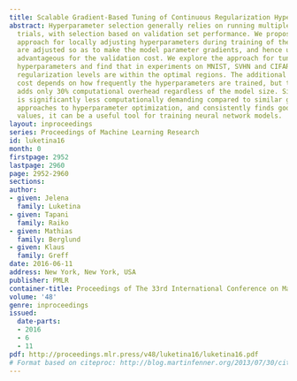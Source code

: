 ```yaml
---
title: Scalable Gradient-Based Tuning of Continuous Regularization Hyperparameters
abstract: Hyperparameter selection generally relies on running multiple full training
  trials, with selection based on validation set performance. We propose a gradient-based
  approach for locally adjusting hyperparameters during training of the model. Hyperparameters
  are adjusted so as to make the model parameter gradients, and hence updates, more
  advantageous for the validation cost. We explore the approach for tuning regularization
  hyperparameters and find that in experiments on MNIST, SVHN and CIFAR-10, the resulting
  regularization levels are within the optimal regions. The additional computational
  cost depends on how frequently the hyperparameters are trained, but the tested scheme
  adds only 30% computational overhead regardless of the model size. Since the method
  is significantly less computationally demanding compared to similar gradient-based
  approaches to hyperparameter optimization, and consistently finds good hyperparameter
  values, it can be a useful tool for training neural network models.
layout: inproceedings
series: Proceedings of Machine Learning Research
id: luketina16
month: 0
firstpage: 2952
lastpage: 2960
page: 2952-2960
sections: 
author:
- given: Jelena
  family: Luketina
- given: Tapani
  family: Raiko
- given: Mathias
  family: Berglund
- given: Klaus
  family: Greff
date: 2016-06-11
address: New York, New York, USA
publisher: PMLR
container-title: Proceedings of The 33rd International Conference on Machine Learning
volume: '48'
genre: inproceedings
issued:
  date-parts:
  - 2016
  - 6
  - 11
pdf: http://proceedings.mlr.press/v48/luketina16/luketina16.pdf
# Format based on citeproc: http://blog.martinfenner.org/2013/07/30/citeproc-yaml-for-bibliographies/
---
```

